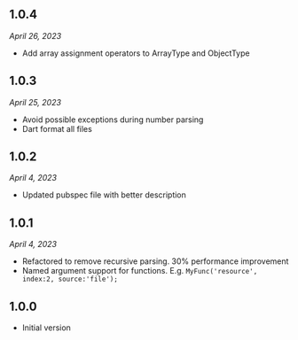 ## 1.0.4

_April 26, 2023_

- Add array assignment operators to ArrayType and ObjectType

## 1.0.3

_April 25, 2023_

- Avoid possible exceptions during number parsing
- Dart format all files

## 1.0.2

_April 4, 2023_

- Updated pubspec file with better description

## 1.0.1

_April 4, 2023_

- Refactored to remove recursive parsing. 30% performance improvement 
- Named argument support for functions. E.g. `MyFunc('resource', index:2, source:'file');`

## 1.0.0

- Initial version
